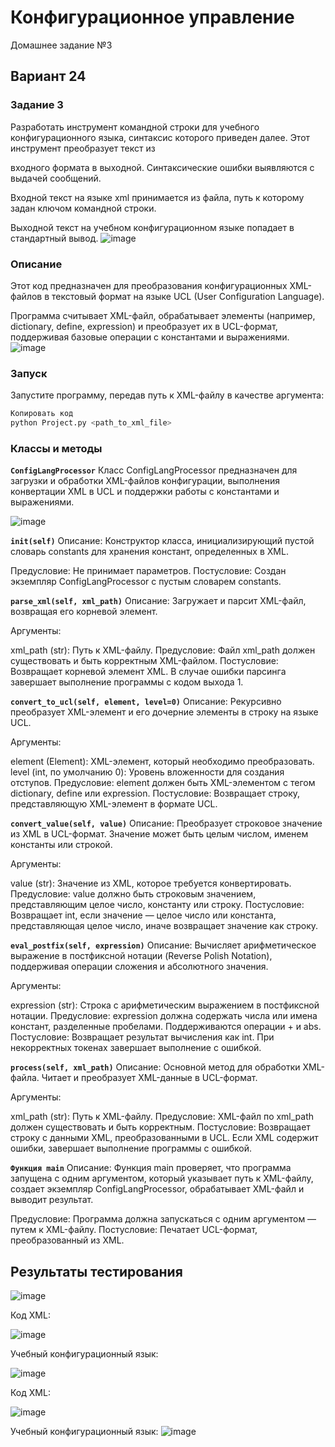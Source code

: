 # Конфигурационное управление
Домашнее задание №3
## Вариант 24
### Задание 3
Разработать инструмент командной строки для учебного конфигурационного языка, синтаксис которого приведен далее. Этот инструмент преобразует текст из

входного формата в выходной. Синтаксические ошибки выявляются с выдачей сообщений.

Входной текст на языке xml принимается из файла, путь к которому задан ключом командной строки. 

Выходной текст на учебном конфигурационном языке попадает в стандартный вывод.
![image](https://github.com/user-attachments/assets/60ea6489-7efa-400d-8ac1-49389704be7c)

### Описание
Этот код предназначен для преобразования конфигурационных XML-файлов в текстовый формат на языке UCL (User Configuration Language).

Программа считывает XML-файл, обрабатывает элементы (например, dictionary, define, expression) и преобразует их в UCL-формат, 
поддерживая базовые операции с константами и выражениями.
![image](https://github.com/user-attachments/assets/78774178-3c91-4fec-8247-5360e3156eec)



### Запуск
Запустите программу, передав путь к XML-файлу в качестве аргумента:

```bash
Копировать код
python Project.py <path_to_xml_file>
```

### Классы и методы
**`ConfigLangProcessor`**
Класс ConfigLangProcessor предназначен для загрузки и обработки XML-файлов конфигурации, выполнения конвертации XML в UCL и поддержки работы с константами и выражениями.

![image](https://github.com/user-attachments/assets/763be867-c075-4896-bc15-d7c833e479e0)



**`init(self)`**
Описание:
Конструктор класса, инициализирующий пустой словарь constants для хранения констант, определенных в XML.

Предусловие: Не принимает параметров.
Постусловие: Создан экземпляр ConfigLangProcessor с пустым словарем constants.

**`parse_xml(self, xml_path)`**
Описание:
Загружает и парсит XML-файл, возвращая его корневой элемент.

Аргументы:

xml_path (str): Путь к XML-файлу.
Предусловие: Файл xml_path должен существовать и быть корректным XML-файлом.
Постусловие: Возвращает корневой элемент XML. В случае ошибки парсинга завершает выполнение программы с кодом выхода 1.

**`convert_to_ucl(self, element, level=0)`**
Описание:
Рекурсивно преобразует XML-элемент и его дочерние элементы в строку на языке UCL.

Аргументы:

element (Element): XML-элемент, который необходимо преобразовать.
level (int, по умолчанию 0): Уровень вложенности для создания отступов.
Предусловие: element должен быть XML-элементом с тегом dictionary, define или expression.
Постусловие: Возвращает строку, представляющую XML-элемент в формате UCL.

**`convert_value(self, value)`**
Описание:
Преобразует строковое значение из XML в UCL-формат. Значение может быть целым числом, именем константы или строкой.

Аргументы:

value (str): Значение из XML, которое требуется конвертировать.
Предусловие: value должно быть строковым значением, представляющим целое число, константу или строку.
Постусловие: Возвращает int, если значение — целое число или константа, представляющая целое число, иначе возвращает значение как строку.

**`eval_postfix(self, expression)`**
Описание:
Вычисляет арифметическое выражение в постфиксной нотации (Reverse Polish Notation), поддерживая операции сложения и абсолютного значения.

Аргументы:

expression (str): Строка с арифметическим выражением в постфиксной нотации.
Предусловие: expression должна содержать числа или имена констант, разделенные пробелами. Поддерживаются операции + и abs.
Постусловие: Возвращает результат вычисления как int. При некорректных токенах завершает выполнение с ошибкой.

**`process(self, xml_path)`**
Описание:
Основной метод для обработки XML-файла. Читает и преобразует XML-данные в UCL-формат.

Аргументы:

xml_path (str): Путь к XML-файлу.
Предусловие: XML-файл по xml_path должен существовать и быть корректным.
Постусловие: Возвращает строку с данными XML, преобразованными в UCL. Если XML содержит ошибки, завершает выполнение программы с ошибкой.

**`Функция main`**
Описание:
Функция main проверяет, что программа запущена с одним аргументом, который указывает путь к XML-файлу, создает экземпляр ConfigLangProcessor, обрабатывает XML-файл и выводит результат.

Предусловие: Программа должна запускаться с одним аргументом — путем к XML-файлу.
Постусловие: Печатает UCL-формат, преобразованный из XML.

## Результаты тестирования
![image](https://github.com/user-attachments/assets/ea70dafe-6de4-49af-9966-8fbf929ebc10)

Код XML:

![image](https://github.com/user-attachments/assets/c955c6b8-8655-4925-a1a2-ca528fabe8e7)

Учебный конфигурационный язык:

![image](https://github.com/user-attachments/assets/c2f87a89-62da-48d6-aa3f-bd10e51b9404)


Код XML:

![image](https://github.com/user-attachments/assets/c08b04e8-2b98-4154-aa3e-f53be04e3e7e)

Учебный конфигурационный язык:
![image](https://github.com/user-attachments/assets/2df45ff8-b53b-4f4f-b350-730c77189619)
